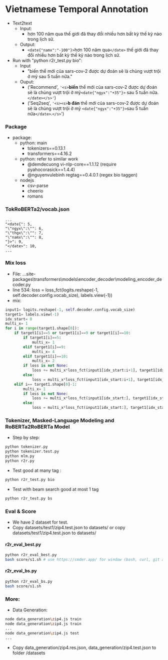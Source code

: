 # Vietnamese Temporal Annotation
- Text2text
  - Input:
      + hơn 100 năm qua thế giới đã thay đổi nhiều hơn bất kỳ thế kỷ nào trong lịch sử.
  - Output:
      + `<date{"namx":"-100"}>`hơn 100 năm qua`</date>` thế giới đã thay đổi nhiều hơn bất kỳ thế kỷ nào trong lịch sử.
- Run with "python r2r_test.py bio":
	- Input
		+ "biến thể mới của sars-cov-2 được dự đoán sẽ là chủng vượt trội ở mỹ sau 5 tuần nữa."
	- Ouput:
		- ('Recommend', `'<s>`<b>biến</b> thể mới của sars-cov-2 được dự đoán sẽ là chủng vượt trội ở mỹ`<date{"ngyx":"+35"}>` sau 5 tuần nữa.`</date></s>'`)
		- ('Seq2seq', ```'<s><s>```<b>b đán</b> thể mới của sars-cov-2 được dự đoán sẽ là chủng vượt trội ở mỹ `<date{"ngyx":"+35"}>`sau 5 tuần nữa`</date>`.`</s>`')

### Package
- package:
	+ python: main
		+ tokenizers==0.13.1
		+ transformers==4.16.2
	+ python: refer to similar work
		+ @demdecuong vi-nlp-core==1.1.12 (require pyahocorasick==1.4.4)
		+ @nguyenvulebinh regtag==0.4.0.1 (regex bio taggen)
	+ nodejs
		+ csv-parse
		+ cheerio
		+ romans

### TokRoBERTa2/vocab.json
```
...
"<date{": 5,
"\"ngyx\":\"": 6,
"\"thgx\":\"": 7,
"\"namx\":\"": 8,
"}>": 9,
"</date>": 10,
...
```

### Mix loss
- File: ...site-packages\transformers\models\encoder_decoder\modeling_encoder_decoder.py
- line 534: loss = loss_fct(logits.reshape(-1, self.decoder.config.vocab_size), labels.view(-1))
- mix:
```python
input1= logits.reshape(-1, self.decoder.config.vocab_size)
target1= labels.view(-1)
idx_start= 0
multi_x= 1
for i in range(target1.shape[0]):
	if target1[i]==5 or target1[i]==9 or target1[i]==10:
		if target1[i]==5:
			multi_x= 1
		elif target1[i]==9:
			multi_x= 4
		elif target1[i]==10:
			multi_x= 2
		if loss is not None:
			loss += multi_x*loss_fct(input1[idx_start:i+1], target1[idx_start:i+1])
		else:
			loss = multi_x*loss_fct(input1[idx_start:i+1], target1[idx_start:i+1])
	elif i== target1.shape[0]-1:
		multi_x= 1
		if loss is not None:
			loss += multi_x*loss_fct(input1[idx_start:], target1[idx_start:])
		else:
			loss = multi_x*loss_fct(input1[idx_start:], target1[idx_start:])
```

### Tokenizer, Masked-Language Modeling and RoBERTa2RoBERTa Model
- Step by step:
```bash
python tokenizer.py
python tokenizer.test.py
python mlm.py
python r2r.py
```
- Test good at many tag <date>:
```bash
python r2r_test.py bio
```
- Test with beam search good at most 1 tag <date>
```bash
python r2r_test.py bs
```
### Eval & Score
- We have 2 dataset for test.
- Copy datasets/test1/zip4.test.json to datasets/ or copy datasets/test1/zip4.test.json to datasets/
#### r2r_eval_best.py
```bash
python r2r_eval_best.py
bash score/s1.sh # use https://cmder.app/ for window (bash, curl, git and more...)
```

#### r2r_eval_bs.py
```bash
python r2r_eval_bs.py
bash score/s1.sh
```

### More:
- Data Generation:
```bash
node data_generation\zip4.js train
node data_generation\zip4.js train
...
node data_generation\zip4.js test
...
```
- Copy data_generation/zip4.res.json, data_generation/zip4.test.json to folder /datasets
